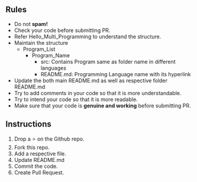 ## Rules
* Do not <b>spam!</b>
* Check your code before submitting PR.
* Refer Hello_Multi_Programming to understand the structure.
* Maintain the structure 
  - Program_List
    - Program_Name
      - src: Contains Program same as folder name in different languages
      - README.md: Programming Language name with its hyperlink
* Update the both main README.md as well as respective folder README.md
* Try to add comments in your code so that it is more understandable.
* Try to intend your code so that it is more readable.
* Make sure that your code is **genuine and working** before submitting PR.

## Instructions
1. Drop a ⭐ on the Github repo.
2. Fork this repo.
3. Add a respective file.
4. Update README.md
5. Commit the code.
6. Create Pull Request.
